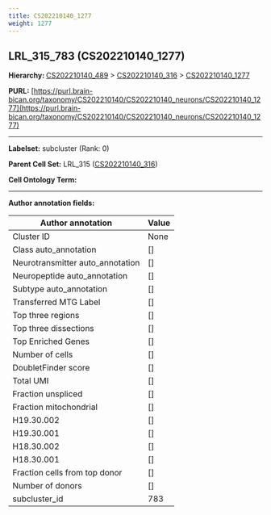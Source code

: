 ```yaml
---
title: CS202210140_1277
weight: 1277
---
```

## LRL_315_783 (CS202210140_1277)
<b>Hierarchy: </b>
[CS202210140_489](../CS202210140_489) >
[CS202210140_316](../CS202210140_316) >
[CS202210140_1277](../CS202210140_1277)

**PURL:** [https://purl.brain-bican.org/taxonomy/CS202210140/CS202210140_neurons/CS202210140_1277](https://purl.brain-bican.org/taxonomy/CS202210140/CS202210140_neurons/CS202210140_1277)

---


**Labelset:** subcluster (Rank: 0)

**Parent Cell Set:** LRL_315 ([CS202210140_316](../CS202210140_316))



**Cell Ontology Term:** 

[MARKER GENES.]: #


---

[TRANSFERRED ANNOTATIONS.]: #


[AUTHOR ANNOTATION FIELDS.]: #


**Author annotation fields:**

| Author annotation | Value |
|-------------------|-------|
|Cluster ID|None|
|Class auto_annotation|[]|
|Neurotransmitter auto_annotation|[]|
|Neuropeptide auto_annotation|[]|
|Subtype auto_annotation|[]|
|Transferred MTG Label|[]|
|Top three regions|[]|
|Top three dissections|[]|
|Top Enriched Genes|[]|
|Number of cells|[]|
|DoubletFinder score|[]|
|Total UMI|[]|
|Fraction unspliced|[]|
|Fraction mitochondrial|[]|
|H19.30.002|[]|
|H19.30.001|[]|
|H18.30.002|[]|
|H18.30.001|[]|
|Fraction cells from top donor|[]|
|Number of donors|[]|
|subcluster_id|783|

